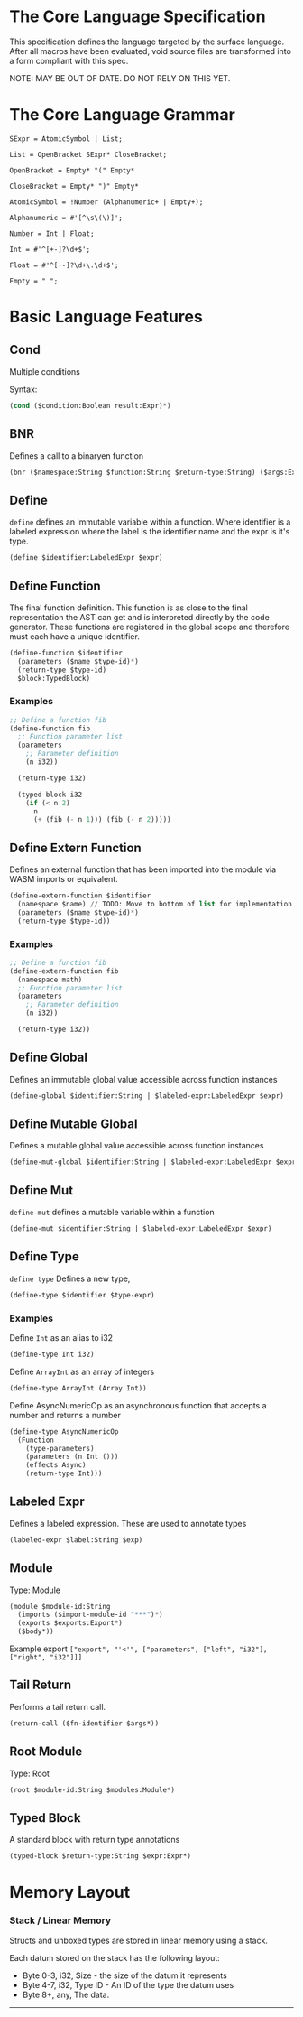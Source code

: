 # The Core Language Specification

This specification defines the language targeted by the surface language. After all macros have been evaluated, void source files are transformed into a form compliant with this spec.

NOTE: MAY BE OUT OF DATE. DO NOT RELY ON THIS YET.

# The Core Language Grammar

```ebnf
SExpr = AtomicSymbol | List;

List = OpenBracket SExpr* CloseBracket;

OpenBracket = Empty* "(" Empty*

CloseBracket = Empty* ")" Empty*

AtomicSymbol = !Number (Alphanumeric+ | Empty+);

Alphanumeric = #'[^\s\(\)]';

Number = Int | Float;

Int = #'^[+-]?\d+$';

Float = #'^[+-]?\d+\.\d+$';

Empty = " ";
```

# Basic Language Features

## Cond

Multiple conditions

Syntax:

```lisp
(cond ($condition:Boolean result:Expr)*)
```

## BNR

Defines a call to a binaryen function

```lisp
(bnr ($namespace:String $function:String $return-type:String) ($args:Expr*))
```

## Define

`define` defines an immutable variable within a function. Where identifier is a labeled expression where the label is the identifier name and the expr is it's type.

```lisp
(define $identifier:LabeledExpr $expr)
```

## Define Function

The final function definition. This function is as close to the
final representation the AST can get and is interpreted directly
by the code generator. These functions are registered in the
global scope and therefore must each have a unique identifier.

```lisp
(define-function $identifier
  (parameters ($name $type-id)*)
  (return-type $type-id)
  $block:TypedBlock)
```

### Examples

```lisp
;; Define a function fib
(define-function fib
  ;; Function parameter list
  (parameters
    ;; Parameter definition
    (n i32))

  (return-type i32)

  (typed-block i32
    (if (< n 2)
      n
      (+ (fib (- n 1))) (fib (- n 2)))))
```

## Define Extern Function

Defines an external function that has been imported into the module via WASM imports or equivalent.

```lisp
(define-extern-function $identifier
  (namespace $name) // TODO: Move to bottom of list for implementation simplicity.
  (parameters ($name $type-id)*)
  (return-type $type-id))
```

### Examples

```lisp
;; Define a function fib
(define-extern-function fib
  (namespace math)
  ;; Function parameter list
  (parameters
    ;; Parameter definition
    (n i32))

  (return-type i32))
```

## Define Global

Defines an immutable global value accessible across function instances

```lisp
(define-global $identifier:String | $labeled-expr:LabeledExpr $expr)
```

## Define Mutable Global

Defines a mutable global value accessible across function instances

```lisp
(define-mut-global $identifier:String | $labeled-expr:LabeledExpr $expr)
```

## Define Mut

`define-mut` defines a mutable variable within a function

```lisp
(define-mut $identifier:String | $labeled-expr:LabeledExpr $expr)
```

## Define Type

`define type` Defines a new type,

```lisp
(define-type $identifier $type-expr)
```

### Examples

Define `Int` as an alias to i32

```lisp
(define-type Int i32)
```

Define `ArrayInt` as an array of integers

```lisp
(define-type ArrayInt (Array Int))
```

Define AsyncNumericOp as an asynchronous function that accepts a number and returns a number

```lisp
(define-type AsyncNumericOp
  (Function
    (type-parameters)
    (parameters (n Int ()))
    (effects Async)
    (return-type Int)))
```

## Labeled Expr

Defines a labeled expression. These are used to annotate types

```lisp
(labeled-expr $label:String $exp)
```

## Module

Type: Module

```lisp
(module $module-id:String
  (imports ($import-module-id "***")*)
  (exports $exports:Export*)
  ($body*))
```

Example export `["export", "'<'", ["parameters", ["left", "i32"], ["right", "i32"]]]`

## Tail Return

Performs a tail return call.

```lisp
(return-call ($fn-identifier $args*))
```

## Root Module

Type: Root

```lisp
(root $module-id:String $modules:Module*)
```

## Typed Block

A standard block with return type annotations

```lisp
(typed-block $return-type:String $expr:Expr*)
```

# Memory Layout

### Stack / Linear Memory

Structs and unboxed types are stored in linear memory using a stack.

Each datum stored on the stack has the following layout:

- Byte 0-3, i32, Size - the size of the datum it represents
- Byte 4-7, i32, Type ID - An ID of the type the datum uses
- Byte 8+, any, The data.

---
